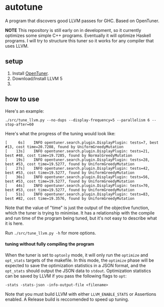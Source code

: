 # autotune
A program that discovers good LLVM passes for GHC. Based on OpenTuner.

**NOTE** This repository is still early on in development, so it currently optimizes some simple C++ programs. Eventually it will optimize Haskell programs. I will try to structure this tuner so it works for any compiler that uses LLVM.

## setup

1. Install [OpenTuner](http://opentuner.org/tutorial/setup/).
2. Download/Install LLVM 5
3. 

## how to use

Here's an example:

```
./src/tune_llvm.py --no-dups --display-frequency=5 --parallelism 6 --stop-after=60
```

Here's what the progress of the tuning would look like:

```
[     6s]    INFO opentuner.search.plugin.DisplayPlugin: tests=7, best #13, cost time=20.7208, found by UniformGreedyMutation
[    13s]    INFO opentuner.search.plugin.DisplayPlugin: tests=21, best #48, cost time=19.7285, found by NormalGreedyMutation
[    19s]    INFO opentuner.search.plugin.DisplayPlugin: tests=28, best #53, cost time=19.5277, found by UniformGreedyMutation
[    27s]    INFO opentuner.search.plugin.DisplayPlugin: tests=42, best #53, cost time=19.5277, found by UniformGreedyMutation
[    36s]    INFO opentuner.search.plugin.DisplayPlugin: tests=56, best #53, cost time=19.5277, found by UniformGreedyMutation
[    44s]    INFO opentuner.search.plugin.DisplayPlugin: tests=70, best #53, cost time=19.5277, found by UniformGreedyMutation
[    51s]    INFO opentuner.search.plugin.DisplayPlugin: tests=83, best #82, cost time=19.3576, found by UniformGreedyMutation
```

Note that the value of "time" is just the output of the objective function, which the tuner is
trying to minimise. It has a relationship with the compile and run time of the program being
tuned, but it's not easy to describe what it is here.

Run `./src/tune_llvm.py -h` for more options.

#### tuning without fully compiling the program

When the tuner is set to `optonly` mode, it will only run the `optimize` and `opt_stats`
targets of the makefile.
In this mode, the `optimize` phase will be expected to save the optimization statistics 
in a JSON format, and the `opt_stats` should output the JSON data to `stdout`. 
Optimization statistics can be saved by LLVM if you pass the following flags to `opt`:

```
-stats -stats-json -info-output-file <filename>
```

Note that you must build LLVM with either `LLVM_ENABLE_STATS` or Assertions enabled.
A Release build is reccomended to speed up tuning.
